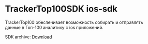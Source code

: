 # TrackerTop100SDK ios-sdk
TrackerTop100 обеспечивает возможность собирать и отправлять данные в Топ-100 аналитику с ios приложений.

SDK archive: [Download](https://github.com/top-100-writer/top100-tracker-ios-sdk/releases/download/0.0.1/TrackerTop100SDK.xcframework.zip)
